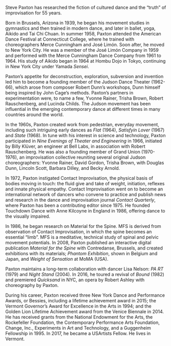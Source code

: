Steve Paxton has researched the fiction of cultured dance and the “truth” of improvisation for 55 years.

Born in Brussels, Arizona in 1939, he began his movement studies in gymnastics and then trained in modern dance, and later in ballet, yoga, Aikido and Tai Chi Chuan. In summer 1958, Paxton attended the American Dance Festival at Connecticut College,
where he trained with choreographers Merce Cunningham and José Limón. Soon after, he moved to New York City. He was a member of the José Limón Company in 1959 and performed with the Merce Cunningham Dance Company from 1961 to 1964. His study of Aikido began in 1964 at Hombu Dojo in Tokyo, continuing in New York City under Yamada *Sensei*.

Paxton’s appetite for deconstruction, exploration, subversion and invention led him to become a founding member of the Judson Dance Theater (1962-66), which arose from composer Robert Dunn’s workshops, Dunn himself being inspired by John Cage’s methods. Paxton’s partners in experimentation were, to name a few, Yvonne Rainer, Trisha Brown, Robert Rauschenberg, and Lucinda Childs. The Judson movement has been influential in the emerging contemporary dance at different times in many countries around the world. 

In the 1960s, Paxton created work from pedestrian, everyday movement, including such intriguing early dances as *Flat* (1964), *Satisfyin Lover* (1967) and *State* (1968). In tune with his interest in science and technology, Paxton participated in *Nine Evenings of Theater and Engineering* in 1966, initiated by Billy Klüver, an engineer at Bell Labs, in association with Robert Rauschenberg. He was also a founding member of Grand Union (1970-1976), an improvisation collective reuniting several original Judson choreographers: Yvonne Rainer, David Gordon, Trisha Brown, with Douglas Dunn, Lincoln Scott, Barbara Dilley, and Becky Arnold. 

In 1972, Paxton instigated Contact Improvisation, the physical basis of bodies moving in touch: the fluid give and take of weight, initiation, reflexes and innate physical empathy. Contact Improvisation went on to become an international network of dancers who convene to practice and publish news and research in the dance and improvisation journal *Contact Quarterly*, where Paxton has been a contributing editor since 1975. He founded Touchdown Dance with Anne Kilcoyne in England in 1986, offering dance to the visually impaired. 

In 1986, he began research on Material for the Spine. MFS is derived from observation of Contact Improvisation, in which the spine becomes an essential “limb”. MFS is a meditative, technical study of spinal and pelvic movement potentials. In 2008, Paxton published an interactive digital publication *Material for the Spine* with Contredanse, Brussels, and created exhibitions with its materials; *Phantom Exhibition*, shown in Belgium and Japan, and *Weight of Sensation* at MoMA (USA).

Paxton maintains a long-term collaboration with dancer Lisa Nelson: *PA RT* (1979) and *Night Stand* (2004). In 2016, he toured a revival of *Bound* (1982) and premiered *Quicksand* in NYC, an opera by Robert Ashley with choreography by Paxton.

During his career, Paxton received three New York Dance and Performance Awards, or Bessies, including a lifetime achievement award in 2015; the Vermont Governor’s Award for Excellence in the Arts in 1994; and the Golden Lion Lifetime Achievement award from the Venice Biennale in 2014. He has received grants from the National Endowment for the Arts, the Rockefeller Foundation, the Contemporary Performance Arts Foundation, Change, Inc., Experiments in Art and Technology, and a Guggenheim Fellowship in 1995. In 2017, he became a USArtists Fellow. He lives in Vermont.
